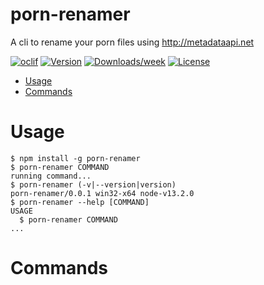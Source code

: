 porn-renamer
============

A cli to rename your porn files using http://metadataapi.net

[![oclif](https://img.shields.io/badge/cli-oclif-brightgreen.svg)](https://oclif.io)
[![Version](https://img.shields.io/npm/v/porn-renamer.svg)](https://npmjs.org/package/porn-renamer)
[![Downloads/week](https://img.shields.io/npm/dw/porn-renamer.svg)](https://npmjs.org/package/porn-renamer)
[![License](https://img.shields.io/npm/l/porn-renamer.svg)](https://github.com/theporndb/renamer/blob/master/package.json)

<!-- toc -->
* [Usage](#usage)
* [Commands](#commands)
<!-- tocstop -->
# Usage
<!-- usage -->
```sh-session
$ npm install -g porn-renamer
$ porn-renamer COMMAND
running command...
$ porn-renamer (-v|--version|version)
porn-renamer/0.0.1 win32-x64 node-v13.2.0
$ porn-renamer --help [COMMAND]
USAGE
  $ porn-renamer COMMAND
...
```
<!-- usagestop -->
# Commands
<!-- commands -->

<!-- commandsstop -->
